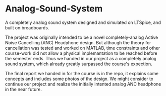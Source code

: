 # Analog-Sound-System
A completely analog sound system designed and simulated on LTSpice, and built on breadboards.

The project was originally intended to be a novel completely-analog Active Noise Cancelling (ANC) Headphone design. But although the theory for cancellation was tested and worked on MATLAB, time constraints and other course-work did not allow a physical implemantation to be reached before the semester ends. Thus we handed in our project as a completely analog sound system, which already greatly surpassed the course's expection.

The final report we handed in for the course is in the repo, it explains some concepts and includes some photos of the design.
We might consider to continue our project and realize the initially intented analog ANC headphone in the near future.

